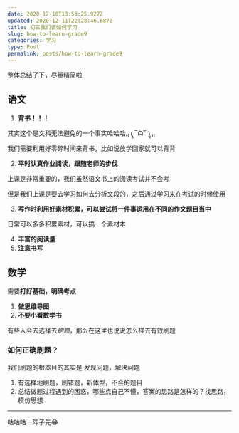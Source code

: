 ```yaml
---
date: 2020-12-10T13:53:25.927Z
updated: 2020-12-11T22:28:46.687Z
title: 初三我们该如何学习
slug: how-to-learn-grade9
categories: 学习
type: Post
permalink: posts/how-to-learn-grade9
---
```



整体总结了下，尽量精简啦

## 语文

1. **背书！！！**

 其实这个是文科无法避免的一个事实哈哈哈₍₍ (̨̡ ‾᷄ᗣ‾᷅ )̧̢ ₎₎
 
 我们需要利用好零碎时间来背书，比如说放学回家就可以背背
 
2. **平时认真作业阅读，跟随老师的步伐**

 上课是非常重要的，我们虽然语文书上的阅读考试并不会考
 
 但是我们上课是要去学习如何去分析文段的，之后通过学习来在考试的时候使用
 
3. **写作时利用好素材积累，可以尝试将一件事运用在不同的作文题目当中**

 日常可以多多积累素材，可以搞一个素材本
 
4. **丰富的阅读量**
5. **注意书写**

## 数学

需要**打好基础，明确考点**

1. **做思维导图**
2. **不要小看数学书**

有些人会去选择去*刷题*，那么在这里也说说怎么样去有效刷题

### 如何正确刷题？

我们刷题的根本目的其实是 发现问题，解决问题

1. 有选择地刷题，刷错题，新体型，不会的题目
2. 总结做题过程遇到的困惑，哪些点自己不懂，答案的思路是怎样的？找思路，模仿思想

---

咕咕咕一阵子先😂